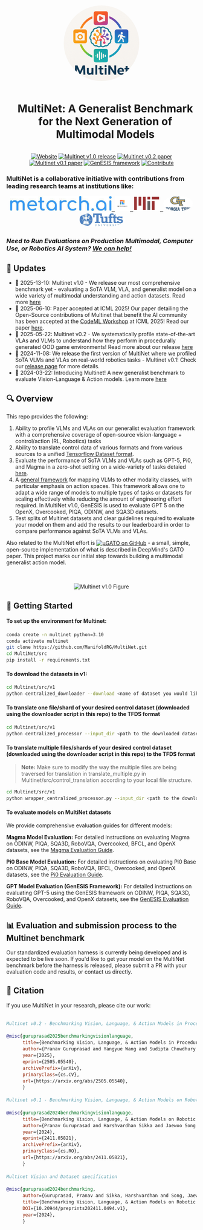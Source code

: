 <p align="center">
  <kbd>
  <img src="assets/multinet_logo_square copy.png" alt="Multinet Logo" style="height:200px; border-radius:50%;">
  <h1 align="center" style="display: inline-block; vertical-align: middle; margin-left: 20px;">MultiNet: A Generalist Benchmark for the Next Generation of Multimodal Models</h1>
  </kbd>
</p>

<p align="center">
  <a href="https://multinet.ai/"><img src="https://img.shields.io/badge/Website-blue?style=flat-square&logo=googlechrome" alt="Website"></a> 
  <a href="https://multinet.ai/"><img src="https://img.shields.io/badge/Multinet%20v1.0-Release-blue?style=flat-square&logo=Blogger" alt="Multinet v1.0 release"></a>
  <a href="https://arxiv.org/abs/2505.05540"><img src="https://img.shields.io/badge/Multinet%20v0.2%20paper-arXiv-B31B1B?style=flat-square&logo=arXiv" alt="Multinet v0.2 paper"></a> 
  <a href="https://arxiv.org/abs/2411.05821"><img src="https://img.shields.io/badge/Multinet%20v0.1%20paper-arXiv-B31B1B?style=flat-square&logo=arXiv" alt="Multinet v0.1 paper"></a> 
  <a href="https://github.com/ManifoldRG/MultiNet/tree/main/src/modules"><img src="https://img.shields.io/badge/GenESIS%E2%A0%80%E2%A0%80%E2%A0%80%E2%A0%80%E2%A0%80%E2%A0%80%E2%A0%80-blueviolet?style=flat-square&logo=github" alt="GenESIS framework"></a> 
  <a href="https://discord.gg/Rk4gAq5aYr"><img src="https://img.shields.io/badge/Contribute%E2%A0%80%E2%A0%80%E2%A0%80%E2%A0%80%E2%A0%80-7289DA?style=flat-square&logo=discord" alt="Contribute"></a>
</p>

### MultiNet is a collaborative initiative with contributions from leading research teams at institutions like:

<p align="center">
  <a href="https://metarch.ai/" target="_blank">
    <kbd>
    <img src="assets/metarchlogo.jpg" alt="Metarch.ai Logo" height="40">
    </kbd>
  </a>
  <a href="https://www.manifoldrg.com/" target="_blank">
    <kbd>
    <img src="assets/manifold_logo_square.png" alt="Manifold Research Logo" height="40">
    </kbd>
  </a>
  <a href="https://www.mit.edu/" target="_blank">
    <kbd>
    <img src="assets/mitlogo.jpg" alt="MIT Logo" height="40">
    </kbd>
  </a>
  <a href="https://www.gatech.edu/" target="_blank">
    <kbd>
    <img src="assets/gtlogo_alt.png" alt="Georgia Tech Logo" style="height:40px; border-radius:50%;">
    </kbd>
  </a>
  <a href="https://www.tufts.edu/" target="_blank">
    <kbd>
    <img src="assets/tuftslogo.jpg" alt="Tufts Logo" style="height:40px; border-radius:50%;">
    </kbd>
  </a>
</p>

### _Need to Run Evaluations on Production Multimodal, Computer Use, or Robotics AI System? [We can help!](https://forms.gle/DuMyjoZrEYR641ro6)_

## 📢 Updates
- 🌟 2025-13-10: Multinet v1.0 - We release our most comprehensive benchmark yet - evaluating a SoTA VLM, VLA, and generalist model on a wide variety of multimodal understanding and action datasets. Read more [here](https://multinet.ai/static/pages/Multinetv1.html)
- 🏅 2025-06-10: Paper accepted at ICML 2025! Our paper detailing the Open-Source contributions of Multinet that benefit the AI community has been accepted at the [CodeML Workshop](https://codeml-workshop.github.io/codeml2025/) at ICML 2025! Read our paper [here](https://multinet.ai/static/pdfs/An%20Open-Source%20Software%20Toolkit%20&%20Benchmark%20Suite%20for%20the%20Evaluation%20and%20Adaptation%20of%20Multimodal%20Action%20Models.pdf).
- 🎉 2025-05-22: Multinet v0.2 - We systematically profile state-of-the-art VLAs and VLMs to understand how they perform in procedurally generated OOD game environments! Read more about our release [here](https://multinet.ai/static/pages/Multinetv02.html)
- 🎉 2024-11-08: We release the first version of MultiNet where we profiled SoTA VLMs and VLAs on real-world robotics tasks - Multinet v0.1! Check our [release page](https://multinet.ai/static/pages/Multinetv01.html) for more details.
- 🚀 2024-03-22: Introducing Multinet! A new generalist benchmark to evaluate Vision-Language & Action models. Learn more [here](https://multinet.ai)

## 🔍 Overview

This repo provides the following:
1. Ability to profile VLMs and VLAs on our generalist evaluation framework with a comprehensive coverage of open-source vision-language + control/action (RL, Robotics) tasks
2. Ability to translate control data of various formats and from various sources to a unified [Tensorflow Dataset format](https://www.tensorflow.org/datasets/api_docs/python/tfds). 
3. Evaluate the performance of SoTA VLMs and VLAs such as GPT-5, Pi0, and Magma in a zero-shot setting on a wide-variety of tasks detaied [here](https://multinet.ai/static/pages/Multinetv1.html).
4. A [general framework](https://github.com/ManifoldRG/MultiNet/tree/main/src/v1/modules) for mapping VLMs to other modality classes, with particular emphasis on action spaces. This framework allows one to adapt a wide range of models to multiple types of tasks or datasets for scaling effectively while reducing the amount of engineering effort required.  In MultiNet v1.0, GenESIS is used to evaluate GPT 5 on the OpenX, Overcooked, PIQA, ODINW, and SQA3D datasets.
5. Test splits of Multinet datasets and clear guidelines required to evaluate your model on them and add the results to our leaderboard in order to compare performance against SoTA VLMs and VLAs.

Also related to the MultiNet effort is <a href="https://github.com/eihli/mugato"><img src="https://img.shields.io/badge/%CE%BCGATO%E2%A0%80%E2%A0%80-dimgray?style=flat-square&logo=github" alt="μGATO on GitHub" style="vertical-align: middle;"></a> - a small, simple, open-source implementation of what is described in DeepMind's GATO paper. This project marks our initial step towards building a multimodal generalist action model.

<br>

<p align="center">
  <img src="assets/Multinet v1 release visual final.png" alt="Multinet v1.0 Figure" style="width: 700px; height: auto; vertical-align: middle;">
</p>

<!-- <br>

<p align="center">
  <img src="assets/v0_2_visual.jpg" alt="Multinet v0.2 Figure" style="width: 700px; height: auto; vertical-align: middle;">
</p>

<br>

<p align="center">
  <img src="assets/Multinet v0.1 release visual 3.0.png" alt="Multinet Figure" style="width: 700px; height: auto; vertical-align: middle;">
</p> -->

## 🚀 Getting Started

#### To set up the environment for Multinet:

```bash
conda create -n multinet python=3.10
conda activate multinet
git clone https://github.com/ManifoldRG/MultiNet.git
cd MultiNet/src
pip install -r requirements.txt
```

#### To download the datasets in v1:

```bash
cd Multinet/src/v1
python centralized_downloader --download <name of dataset you would like to download>
```

#### To translate one file/shard of your desired control dataset (downloaded using the downloader script in this repo) to the TFDS format 

```bash
cd Multinet/src/v1
python centralized_processor --input_dir <path to the downloaded dataset> --output_dir <directory where you would like to store the translated file>
```

#### To translate multiple files/shards of your desired control dataset (downloaded using the downloader script in this repo) to the TFDS format 

> **Note:** Make sure to modify the way the multiple files are being traversed for translation in translate_multiple.py in Multinet/src/control_translation according to your local file structure.

```bash
cd Multinet/src/v1
python wrapper_centralized_processor.py --input_dir <path to the downloaded dataset> --output_dir <directory where you would like to store the translated file>
```

#### To evaluate models on MultiNet datasets

We provide comprehensive evaluation guides for different models:

**Magma Model Evaluation:**
For detailed instructions on evaluating Magma on ODINW, PIQA, SQA3D, RoboVQA, Overcooked, BFCL, and OpenX datasets, see the [Magma Evaluation Guide](docs/magma_evaluation.md).

**Pi0 Base Model Evaluation:**
For detailed instructions on evaluating Pi0 Base on ODINW, PIQA, SQA3D, RoboVQA, BFCL, Overcooked, and OpenX datasets, see the [Pi0 Evaluation Guide](docs/pi0_evaluation.md).

**GPT Model Evaluation (GenESIS Framework):**
For detailed instructions on evaluating GPT-5 using the GenESIS framework on ODINW, PIQA, SQA3D, RoboVQA, Overcooked, and OpenX datasets, see the [GenESIS Evaluation Guide](docs/genesis_evaluation.md).

## 📊 Evaluation and submission process to the Multinet benchmark

Our standardized evaluation harness is currently being developed and is expected to be live soon. If you'd like to get your model on the MultiNet benchmark before the harness is released, please submit a PR with your evaluation code and results, or contact us directly.

## 📜 Citation

If you use MultiNet in your research, please cite our work:

```bibtex

Multinet v0.2 - Benchmarking Vision, Language, & Action Models in Procedurally Generated, Open Ended Action Environments

@misc{guruprasad2025benchmarkingvisionlanguage,
      title={Benchmarking Vision, Language, & Action Models in Procedurally Generated, Open Ended Action Environments}, 
      author={Pranav Guruprasad and Yangyue Wang and Sudipta Chowdhury and Harshvardhan Sikka},
      year={2025},
      eprint={2505.05540},
      archivePrefix={arXiv},
      primaryClass={cs.CV},
      url={https://arxiv.org/abs/2505.05540}, 
      }

Multinet v0.1 - Benchmarking Vision, Language, & Action Models on Robotic Learning Tasks

@misc{guruprasad2024benchmarkingvisionlanguage,
      title={Benchmarking Vision, Language, & Action Models on Robotic Learning Tasks}, 
      author={Pranav Guruprasad and Harshvardhan Sikka and Jaewoo Song and Yangyue Wang and Paul Pu Liang},
      year={2024},
      eprint={2411.05821},
      archivePrefix={arXiv},
      primaryClass={cs.RO},
      url={https://arxiv.org/abs/2411.05821},
      }

Multinet Vision and Dataset specification

@misc{guruprasad2024benchmarking,
      author={Guruprasad, Pranav and Sikka, Harshvardhan and Song, Jaewoo and Wang, Yangyue and Liang, Paul},
      title={Benchmarking Vision, Language, & Action Models on Robotic Learning Tasks},
      DOI={10.20944/preprints202411.0494.v1},
      year={2024},
      }    

```


